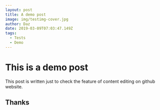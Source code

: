 ```yaml
---
layout: post
title: A demo post
image: img/testimg-cover.jpg
author: Daz
date: 2019-03-09T07:03:47.149Z
tags: 
  - Tests
  - Demo
---
```


# This is a demo post

This post is written just to check the feature of content editing on github website.

## Thanks

